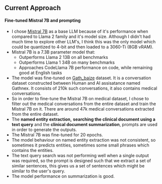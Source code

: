 ## Current Approach

#### Fine-tuned Mistral 7B and prompting
* I chose [Mistral 7B](https://mistral.ai/news/announcing-mistral-7b/) as a base LLM because of it's performance when compared to Llama 2 family and it's model size. Although I didn't had much time to explore other LLM's, I think this was the only model which could be quantized to 4-bit and then loaded to a 3060-Ti (8GB vRAM).
* Mistral 7B is a 7.3B parameter model that:
    * Outperforms Llama 2 13B on all benchmarks
    * Outperforms Llama 1 34B on many benchmarks
    * Approaches CodeLlama 7B performance on code, while remaining good at English tasks
* The model was fine-tuned on [Gath_baize](https://huggingface.co/datasets/gathnex/Gath_baize) dataset. It is a conversation dataset constructed between Human and AI assisatance named Gathnex. It consists of 210k such conversations, it also contains medical conversations.
* So in order to fine-tune the Mistral 7B on medical dataset, I chose to filter out the medical conversations from the entire dataset and train the Mistral 7B on it. There are around 47k medical conversations extracted from the entire dataset.
* The **named entity extraction,** **searching the clinical document using a text query** and the **clinical document summarization**, prompts are used in order to generate the outputs.
* The Mistral 7B was fine-tuned for 20 epochs.
* The model behaviour on named entity extraction was not consistent, so sometimes it predicts entities, sometimes some small phrases which contains the entities.
* The text query search was not performing well when a single output was required, so the prompt is designed such that we extract a set of similar sentences, this gives us a set of sentences which might be similar to the user's query.
* The model performance on summarization is good.
